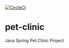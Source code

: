 [![CircleCI](https://circleci.com/gh/emrecalik/pet-clinic.svg?style=svg)](https://circleci.com/gh/emrecalik/pet-clinic)

# pet-clinic
Java Spring Pet Clinic Project
